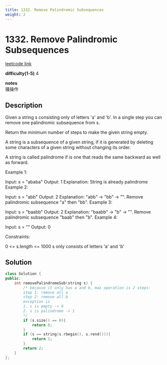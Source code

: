 ```yaml
---
title: 1332. Remove Palindromic Subsequences
weight: 2
---
```

# 1332. Remove Palindromic Subsequences

[leetcode link](https://leetcode.com/problems/remove-palindromic-subsequences/)

**difficulty(1-5)** 
4

**notes**   
骚操作

## Description

Given a string s consisting only of letters 'a' and 'b'. In a single step you can remove one palindromic subsequence from s.

Return the minimum number of steps to make the given string empty.

A string is a subsequence of a given string, if it is generated by deleting some characters of a given string without changing its order.

A string is called palindrome if is one that reads the same backward as well as forward.

 

Example 1:

Input: s = "ababa"
Output: 1
Explanation: String is already palindrome
Example 2:

Input: s = "abb"
Output: 2
Explanation: "abb" -> "bb" -> "". 
Remove palindromic subsequence "a" then "bb".
Example 3:

Input: s = "baabb"
Output: 2
Explanation: "baabb" -> "b" -> "". 
Remove palindromic subsequence "baab" then "b".
Example 4:

Input: s = ""
Output: 0
 

Constraints:

0 <= s.length <= 1000
s only consists of letters 'a' and 'b'

## Solution

```c++
class Solution {
public:
    int removePalindromeSub(string s) {
        /* because it only has a and b, max operation is 2 steps:
        step 1: remove all a
        step 2: remove all b
        exception is
        1. s is empty -> 0
        2. s is palindrome -> 1
        */
        if (s.size() == 0){
            return 0;
        }
        if (s == string(s.rbegin(), s.rend())){
            return 1;
        }
        return 2;
    }
};
```
